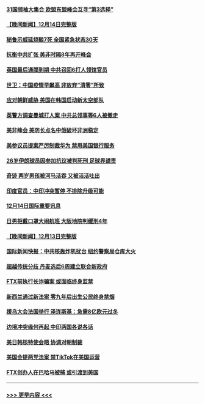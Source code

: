 #### [31国领袖大集合 欧盟东盟峰会互寻“第3选择”](../pages/prog202/a103598593.md?t=12151401) 
#### [【晚间新闻】12月14日完整版](../pages/prog202/a103598465.md?t=12151401) 
#### [秘鲁示威延烧酿7死 全国紧急状态30天](../pages/prog202/a103598548.md?t=12151401) 
#### [抗衡中共扩张 美非时隔8年再开峰会](../pages/prog202/a103598333.md?t=12151401) 
#### [英国最后通牒到期 中共召回6打人领馆官员](../pages/prog202/a103598341.md?t=12151401) 
#### [世卫：中国疫情早飙高 非放弃“清零”所致](../pages/prog202/a103598107.md?t=12151401) 
#### [应对朝鲜威胁 美国在韩国启动新太空部队](../pages/prog202/a103598119.md?t=12151401) 
#### [英警方调查曼城打人案 中共总领事等6人被撤走](../pages/prog202/a103598004.md?t=12151401) 
#### [美非峰会 美防长点名中俄破坏非洲稳定](../pages/prog202/a103597941.md?t=12151401) 
#### [美参议员提案严厉制裁华为 禁用美国银行服务](../pages/prog202/a103597938.md?t=12151401) 
#### [26岁伊朗球员因参加抗议被判死刑 足球界谴责](../pages/prog202/a103597849.md?t=12151401) 
#### [奇迹 两岁男孩被河马活吞 又被活活吐出](../pages/prog202/a103597843.md?t=12151401) 
#### [印度官员：中印冲突暂停 不排除升级可能](../pages/prog202/a103597835.md?t=12151401) 
#### [12月14日国际重要讯息](../pages/prog202/a103597856.md?t=12151401) 
#### [日男拒戴口罩大闹航班 大阪地院判缓刑4年](../pages/prog202/a103597755.md?t=12151401) 
#### [【晚间新闻】12月13日完整版](../pages/prog202/a103597629.md?t=12151401) 
#### [国际新闻快报：中共核轰炸机扰台 纽约警察局仓库大火](../pages/prog202/a103597669.md?t=12151401) 
#### [超越传统分歧 丹麦选后6周建立联合新政府](../pages/prog202/a103597723.md?t=12151401) 
#### [FTX前执行长诈骗案 或面临终身监禁](../pages/prog202/a103597696.md?t=12151401) 
#### [新西兰通过新法案 零九年后出生公民终身禁烟](../pages/prog202/a103597319.md?t=12151401) 
#### [援乌大会法国举行 泽连斯基：急需8亿欧元过冬](../pages/prog202/a103597485.md?t=12151401) 
#### [边境冲突缘何再起 中印两国各说各话](../pages/prog202/a103597496.md?t=12151401) 
#### [美日韩核特使会晤 协调对朝制裁](../pages/prog202/a103597489.md?t=12151401) 
#### [美国会提两党法案 禁TikTok在美国运营](../pages/prog202/a103597328.md?t=12151401) 
#### [FTX创办人在巴哈马被捕 或引渡到美国](../pages/prog202/a103597317.md?t=12151401) 

----
#### [ >>> 更早内容 <<< ](../indexes/prog202-earlier.md)
